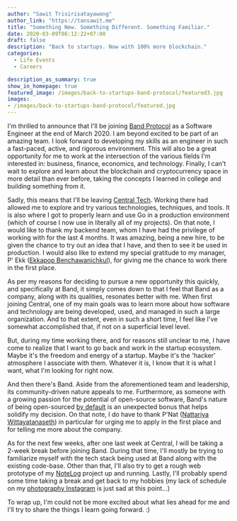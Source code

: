 ```yaml
---
author: "Sawit Trisirisatayawong"
author_link: "https://tansawit.me"
title: "Something New. Something Different. Something Familiar."
date: 2020-03-09T06:12:22+07:00
draft: false
description: "Back to startups. Now with 100% more blockchain."
categories:
  - Life Events
  - Careers

description_as_summary: true
show_in_homepage: true
featured_image: /images/back-to-startups-band-protocol/featured3.jpg
images:
- /images/back-to-startups-band-protocol/featured.jpg
---
```


I'm thrilled to announce that I'll be joining [Band Protocol](https://bandprotocol.com/) as a Software Engineer at the end of March 2020. I am beyond excited to be part of an amazing team. I look forward to developing my skills as an engineer in such a fast-paced, active, and rigorous environment. This will also be a great opportunity for me to work at the intersection of the various fields I'm interested in: business, finance, economics, and technology. Finally, I can't wait to explore and learn about the blockchain and cryptocurrency space in more detail than ever before, taking the concepts I learned in college and building something from it. 

Sadly, this means that I'll be leaving [Central Tech](https://central.tech). Working there had allowed me to explore and try various technologies, techniques, and tools. It is also where I got to properly learn and use Go in a production environment (which of course I now use in literally all of my projects). On that note, I would like to thank my backend team, whom I have had the privilege of working with for the last 4 months. It was amazing, being a new hire, to be given the chance to try out an idea that I have, and then to see it be used in production. I would also like to extend my special gratitude to my manager, P' Ekk ([Ekkapop Benchawanichkul](https://www.linkedin.com/in/ekkapop-benchawanichkul-14460334/)), for giving me the chance to work there in the first place.

As per my reasons for deciding to pursue a new opportunity this quickly, and specifically at Band, it simply comes down to that I feel that Band as a company, along with its qualities, resonates better with me. When first joining Central, one of my main goals was to learn more about how software and technology are being developed, used, and managed in such a large organization. And to that extent, even in such a short time, I feel like I've somewhat accomplished that, if not on a superficial level level. 

But, during my time working there, and for reasons still unclear to me, I have come to realize that I want to go back and work in the startup ecosystem. Maybe it's the freedom and energy of a startup. Maybe it's the 'hacker' atmosphere I associate with them. Whatever it is, I know that it is what I want, what I'm looking for right now. 

And then there's Band. Aside from the aforementioned team and leadership, its community-driven nature appeals to me. Furthermore, as someone with a growing passion for  the potential of open-source software, Band's nature of being open-sourced [by default](https://github.com/bandprotocol) is an unexpected bonus that helps solidify my decision. On that note, I do have to thank P'Nat ([Nattariya Wittayatanaseth](https://twitter.com/WNattariya)) in particular for urging me to apply in the first place and for telling me more about the company.

As for the next few weeks, after one last week at Central, I will be taking a 2-week break before joining Band. During that time, I'll mostly be trying to familiarize myself with the tech stack being used at Band along with the existing code-base. Other than that, I'll also try to get a rough web prototype of my [NoteLog](https://twitter.com/tansawit/status/1235482414861783040) project up and running. Lastly, I'll probably spend some time taking a break and get back to my hobbies (my lack of schedule on my [photography Instagram](https://www.instagram.com/tansawit) is just sad at this point...)

To wrap up, I'm could not be more excited about what lies ahead for me and I'll try to share the things I learn going forward. :)
